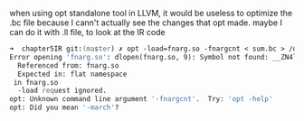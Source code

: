 when using opt standalone tool in LLVM, it would be useless to optimize the .bc file because I cann't actually see the changes that opt made.
maybe I can do it with .ll file, to look at the IR code
``` zsh
➜  chapter5IR git:(master) ✗ opt -load=fnarg.so -fnargcnt < sum.bc > /dev/null
Error opening 'fnarg.so': dlopen(fnarg.so, 9): Symbol not found: __ZN4llvm12FunctionPass17assignPassManagerERNS_7PMStackENS_15PassManagerTypeE
  Referenced from: fnarg.so
  Expected in: flat namespace
 in fnarg.so
  -load request ignored.
opt: Unknown command line argument '-fnargcnt'.  Try: 'opt -help'
opt: Did you mean '-march'?
```
